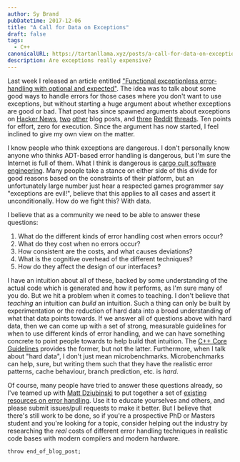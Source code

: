 ```yaml
---
author: Sy Brand
pubDatetime: 2017-12-06
title: "A Call for Data on Exceptions"
draft: false
tags:
  - C++
canonicalURL: https://tartanllama.xyz/posts/a-call-for-data-on-exceptions
description: Are exceptions really expensive?
---
```


Last week I released an article entitled ["Functional exceptionless error-handling with optional and expected"](https://blog.tartanllama.xyz/optional-expected/). The idea was to talk about some good ways to handle errors for those cases where you don't want to use exceptions, but without starting a huge argument about whether exceptions are good or bad. That post has since spawned arguments about exceptions on [Hacker News](https://news.ycombinator.com/item?id=15838411), [two](https://vittorioromeo.info/index/blog/adts_over_exceptions.html) [other](http://foonathan.net/blog/2017/12/04/exceptions-vs-expected.html) blog posts, and [three](https://www.reddit.com/r/cpp/comments/7hk1gs/exceptions_vs_expected_lets_find_a_compromise/?st=jatcyvuo&sh=5b3957ef) [Reddit](https://www.reddit.com/r/cpp/comments/7ha64y/why_choose_sum_types_over_exceptions/?st=jatcyx9f&sh=89cbd789) [threads](https://www.reddit.com/r/cpp/comments/7gua48/functional_exceptionless_errorhandling_with/?st=jatcyxu9&sh=38b41869). Ten points for effort, zero for execution. Since the argument has now started, I feel inclined to give my own view on the matter.

I know people who think exceptions are dangerous. I don't personally know anyone who thinks ADT-based error handling is dangerous, but I'm sure the Internet is full of them. What I think is dangerous is [cargo cult software engineering](https://en.wikipedia.org/wiki/Cargo_cult_programming). Many people take a stance on either side of this divide for good reasons based on the constraints of their platform, but an unfortunately large number just hear a respected games programmer say "exceptions are evil!", believe that this applies to all cases and assert it unconditionally. How do we fight this? With data.

I believe that as a community we need to be able to answer these questions:

1. What do the different kinds of error handling cost when errors occur?
2. What do they cost when no errors occur?
3. How consistent are the costs, and what causes deviations?
4. What is the cognitive overhead of the different techniques?
5. How do they affect the design of our interfaces?

I have an intuition about all of these, backed by some understanding of the actual code which is generated and how it performs, as I'm sure many of you do. But we hit a problem when it comes to teaching. I don't believe that _teaching_ an intuition can _build_ an intuition. Such a thing can only be built by experimentation or the reduction of hard data into a broad understanding of what that data points towards. If we answer all of questions above with hard data, then we can come up with a set of strong, measurable guidelines for when to use different kinds of error handling, and we can have something concrete to point people towards to help build that intuition. The [C++ Core Guidelines](https://isocpp.github.io/CppCoreGuidelines/CppCoreGuidelines#e-error-handling) provides the former, but not the latter. Furthermore, when I talk about "hard data", I don't just mean microbenchmarks. Microbenchmarks can help, sure, but writing them such that they have the realistic error patterns, cache behaviour, branch prediction, etc. is _hard_.

Of course, many people have tried to answer these questions already, so I've teamed up with [Matt Dziubinski](https://twitter.com/matt_dz) to put together a set of [existing resources on error handling](https://github.com/MattPD/cpplinks/blob/master/error_handling.md). Use it to educate yourselves and others, and please submit issues/pull requests to make it better. But I believe that there's still work to be done, so if you're a prospective PhD or Masters student and you're looking for a topic, consider helping out the industry by researching the _real_ costs of different error handling techniques in realistic code bases with modern compilers and modern hardware.

`throw end_of_blog_post;`
